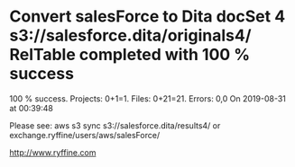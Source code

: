 # Convert salesForce to Dita docSet 4 s3://salesforce.dita/originals4/ RelTable completed with 100 % success

100 % success. Projects: 0+1=1.  Files: 0+21=21. Errors: 0,0  On 2019-08-31 at 00:39:48



Please see: aws s3 sync s3://salesforce.dita/results4/ or exchange.ryffine/users/aws/salesForce/

http://www.ryffine.com
